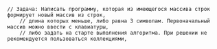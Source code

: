 	// Задача: Написать программу, которая из имеющегося массива строк формирует новый массив из строк,
		// длина которых меньше, либо равна 3 символам. Первоначальный массив можно ввести с клавиатуры,
		// либо задать на старте выполнения алгоритма. При решении не рекомендуется пользоваться коллекциями,